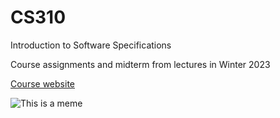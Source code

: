 # CS310
Introduction to Software Specifications

Course assignments and midterm from lectures in Winter 2023

[Course website](https://cs.ubishops.ca/home/cs310/)

![This is a meme](https://i.redd.it/formallanguagesanyone-v0-f7b64k3r7w7c1.png?s=25d8410870b3434dd3302a1d391e50c59918d0d0)
